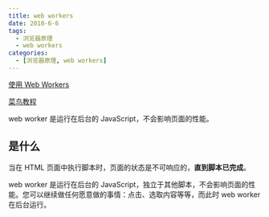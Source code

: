 ```yaml
---
title: web workers
date: 2018-6-6
tags:
  - 浏览器原理
  - web workers
categories:
  - [浏览器原理, web workers]
---
```


[使用 Web Workers](https://developer.mozilla.org/zh-CN/docs/Web/API/Web_Workers_API/Using_web_workers)

[菜鸟教程](https://www.runoob.com/html/html5-webworkers.html)

web worker 是运行在后台的 JavaScript，不会影响页面的性能。

## 是什么

当在 HTML 页面中执行脚本时，页面的状态是不可响应的，**直到脚本已完成**。

web worker 是运行在后台的 JavaScript，独立于其他脚本，不会影响页面的性能。您可以继续做任何愿意做的事情：点击、选取内容等等，而此时 web worker 在后台运行。
